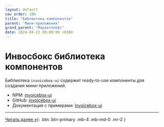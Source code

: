 ```yaml
---
layout: default
nav_order: 100
title: "Библиотека компонентов"
parent: "Мини-приложения"
grand_parent: "Маркетплейс"
date: 2024-04-23 00:00:00 +0300
---
```


# Инвосбокс библиотека компонентов

Библиотека `invoicebox-ui` содержит ready-to-use компоненты для создания мини-приложений.

- NPM: [invoicebox-ui](https://www.npmjs.com/package/@invoicebox/ui)
- GitHub: [invoicebox-ui](https://github.com/InvoiceBox/invoicebox-ui)
- Документация с примерами: [invoicebox-ui](https://ui.invoicebox.ru)

---

[Читать далее &raquo;](/docs/marketplace/create/){: .btn .btn-primary .mb-4 .mb-md-0 .mr-2 }
